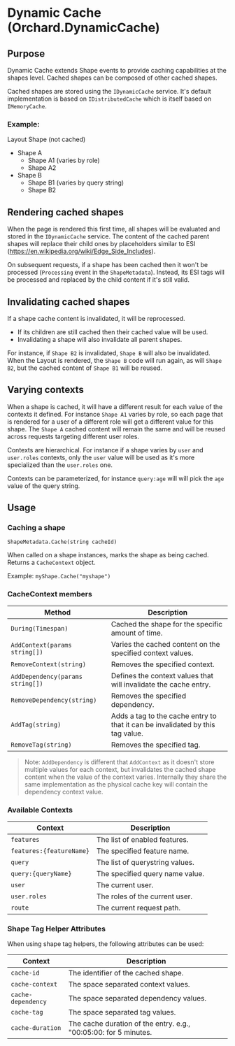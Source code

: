 ﻿# Dynamic Cache (Orchard.DynamicCache)

## Purpose

Dynamic Cache extends Shape events to provide caching capabilities at the shapes level. Cached shapes can be composed of 
other cached shapes.

Cached shapes are stored using the `IDynamicCache` service. It's default implementation is based on `IDistributedCache` which is 
itself based on `IMemoryCache`.

### Example:

Layout Shape (not cached)
- Shape A
  - Shape A1 (varies by role)
  - Shape A2
- Shape B
  - Shape B1 (varies by query string)
  - Shape B2

## Rendering cached shapes
When the page is rendered this first time, all shapes will be evaluated and stored in the `IDynamicCache` service. The content
of the cached parent shapes will replace their child ones by placeholders similar to ESI 
(https://en.wikipedia.org/wiki/Edge_Side_Includes). 

On subsequent requests, if a shape has been cached then it won't be processed (`Processing` event in
the `ShapeMetadata`). Instead, its ESI tags will be processed and replaced by the child content if it's still valid.

## Invalidating cached shapes
If a shape cache content is invalidated, it will be reprocessed. 
- If its children are still cached then their cached value will be used.
- Invalidating a shape will also invalidate all parent shapes.

For instance, if `Shape B2` is invalidated, `Shape B` will also be invalidated. When the Layout is rendered, the `Shape B` code will run 
again, as will `Shape B2`, but the cached content of `Shape B1` will be reused.

## Varying contexts
When a shape is cached, it will have a different result for each value of the contexts it defined. For instance `Shape A1` varies
by role, so each page that is rendered for a user of a different role will get a different value for this shape. The `Shape A`
cached content will remain the same and will be reused across requests targeting different user roles.

Contexts are hierarchical. For instance if a shape varies by `user` and `user.roles` contexts, only the `user` value will be used
as it's more specialized than the `user.roles` one.

Contexts can be parameterized, for instance `query:age` will will pick the `age` value of the query string.

## Usage

### Caching a shape

`ShapeMetadata.Cache(string cacheId)`

When called on a shape instances, marks the shape as being cached. Returns a `CacheContext` object.

Example: `myShape.Cache("myshape")`

### CacheContext members

| Method | Description |
| --------- | ----------- |
| `During(Timespan)` | Cached the shape for the specific amount of time. |
| `AddContext(params string[])` | Varies the cached content on the specified context values. |
| `RemoveContext(string)` | Removes the specified context. |
| `AddDependency(params string[])` | Defines the context values that will invalidate the cache entry. |
| `RemoveDependency(string)` | Removes the specified dependency. |
| `AddTag(string)` | Adds a tag to the cache entry to that it can be invalidated by this tag value. |
| `RemoveTag(string)` | Removes the specified tag. |

> Note: `AddDependency` is different that `AddContext` as it doesn't store multiple values for each context, but invalidates
the cached shape content when the value of the context varies. Internally they share the same implementation as the physical
cache key will contain the dependency context value.

### Available Contexts

| Context | Description |
| --------- | ----------- |
| `features` | The list of enabled features. |
| `features:{featureName}` | The specified feature name. |
| `query` | The list of querystring values. |
| `query:{queryName}` | The specified query name value. |
| `user` | The current user. |
| `user.roles` | The roles of the current user. |
| `route` | The current request path. |

### Shape Tag Helper Attributes

When using shape tag helpers, the following attributes can be used:

| Context | Description |
| --------- | ----------- |
| `cache-id` | The identifier of the cached shape. |
| `cache-context` | The space separated context values. |
| `cache-dependency` | The space separated dependency values. |
| `cache-tag` | The space separated tag values. |
| `cache-duration` | The cache duration of the entry. e.g., "00:05:00: for 5 minutes. |